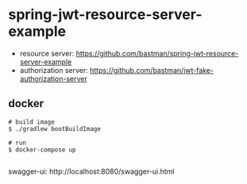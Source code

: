 # spring-jwt-resource-server-example

- resource server: https://github.com/bastman/spring-jwt-resource-server-example
- authorization server: https://github.com/bastman/jwt-fake-authorization-server

## docker

```
# build image
$ ./gradlew bootBuildImage

# run 
$ docker-compose up


```
swagger-ui: http://localhost:8080/swagger-ui.html


